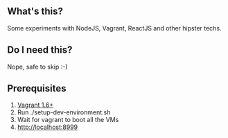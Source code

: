 What's this?
------------
Some experiments with NodeJS, Vagrant, ReactJS and other hipster techs. 

Do I need this?
---------------
Nope, safe to skip :-)

Prerequisites
-------------
1. [Vagrant 1.6+](http://www.vagrantup.com/)
2. Run ./setup-dev-environment.sh
3. Wait for vagrant to boot all the VMs
4. [http://localhost:8999](http://localhost:8999)
